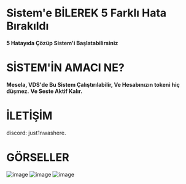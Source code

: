 # Sistem'e BİLEREK 5 Farklı Hata Bırakıldı
**5 Hatayıda Çözüp Sistem'i Başlatabilirsiniz**
#
#

# SİSTEM'İN AMACI NE?
**Mesela, VDS'de Bu Sistem Çalıştırılabilir, Ve Hesabınızın tokeni hiç düşmez.**
**Ve Seste Aktif Kalır.**

# İLETİŞİM
discord: just1nwashere.
#
#

# GÖRSELLER
![image](https://github.com/user-attachments/assets/4ce9050b-eb93-43ca-841b-0554e3a4a994)
![image](https://github.com/user-attachments/assets/f54fb1b5-cd28-4ab9-a6a1-daba5ea5f9b3)
![image](https://github.com/user-attachments/assets/e1d182f3-4dd2-4942-96af-6e26d17f27d9)

